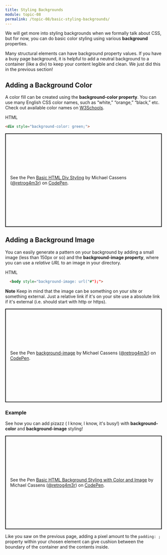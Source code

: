 ```yaml
---
title: Styling Backgrounds
module: topic-08
permalink: /topic-08/basic-styling-backgrounds/
---
```


<div class="divider-heading"></div>

We will get more into styling backgrounds when we formally talk about CSS, but for now, you can do basic color styling using various **background** properties.

Many structural elements can have background property values. If you have a busy page background, it is helpful to add a neutral background to a container (like a div) to keep your content legible and clean.  We just did this in the previous section!


## Adding a Background Color
A color fill can be created using the **background-color property**. You can use many English CSS color names, such as “white,” “orange,” “black,” etc. Check out available color names on <a href="https://www.w3schools.com/cssref/css_colors.asp" target="_blank">W3Schools</a>.

<div class="code-heading">
  <span class="html">HTML</span>
</div>

```html
<div style="background-color: green;">
```

<p class="codepen" data-height="600" data-theme-id="dark" data-default-tab="html,result" data-slug-hash="LYZVVRv" data-editable="true" data-user="retrog4m3r" style="height: 300px; box-sizing: border-box; display: flex; align-items: center; justify-content: center; border: 2px solid; margin: 1em 0; padding: 1em;">
  <span>See the Pen <a href="https://codepen.io/retrog4m3r/pen/LYZVVRv">
  Basic HTML Div Styling</a> by Michael Cassens (<a href="https://codepen.io/retrog4m3r">@retrog4m3r</a>)
  on <a href="https://codepen.io">CodePen</a>.</span>
</p>
<script async src="https://cpwebassets.codepen.io/assets/embed/ei.js"></script>


## Adding a Background Image
You can easily generate a pattern on your background by adding a small image (less than 150px or so) and the **background-image property**, where you can use a _relative URL_ to an image in your directory.

<div class="code-heading">
  <span class="html">HTML</span>
</div>

```html
  <body style="background-image: url("#");">
```
**Note** Keep in mind that the image can be something on your site or something external. Just a relative link if it's on your site use a absolute link if it's external (i.e. should start with http or https).

<p class="codepen" data-height="600" data-theme-id="dark" data-default-tab="html,result" data-slug-hash="gOMppWr" data-editable="true" data-user="retrog4m3r" style="height: 300px; box-sizing: border-box; display: flex; align-items: center; justify-content: center; border: 2px solid; margin: 1em 0; padding: 1em;">
  <span>See the Pen <a href="https://codepen.io/retrog4m3r/pen/gOMppWr">
  background-image</a> by Michael Cassens (<a href="https://codepen.io/retrog4m3r">@retrog4m3r</a>)
  on <a href="https://codepen.io">CodePen</a>.</span>
</p>
<script async src="https://cpwebassets.codepen.io/assets/embed/ei.js"></script>

<div class="divider-pg"></div>


### Example
See how you can add pizazz ( I know, I know, it's busy!) with **background-color** and **background-image** styling!


<p class="codepen" data-height="600" data-theme-id="dark" data-default-tab="html,result" data-slug-hash="VwjLLWZ" data-editable="true" data-user="retrog4m3r" style="height: 300px; box-sizing: border-box; display: flex; align-items: center; justify-content: center; border: 2px solid; margin: 1em 0; padding: 1em;">
  <span>See the Pen <a href="https://codepen.io/retrog4m3r/pen/VwjLLWZ">
  Basic HTML Background Styling with Color and Image</a> by Michael Cassens (<a href="https://codepen.io/retrog4m3r">@retrog4m3r</a>)
  on <a href="https://codepen.io">CodePen</a>.</span>
</p>
<script async src="https://cpwebassets.codepen.io/assets/embed/ei.js"></script>


Like you saw on the previous page, adding a pixel amount to the `padding: ;` property within your chosen element can give cushion between the boundary of the container and the contents inside.
